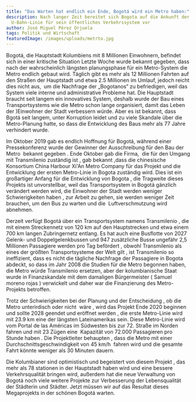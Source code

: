 ```yaml
---
title: "Das Warten hat endlich ein Ende, Bogotá wird ein Metro haben:"
description: Nach langer Zeit bereitet sich Bogota auf die Ankunft der ersten
  U-Bahn-Linie für sein öffentliches Verkehrssystem vor
author: José Miguel Pérez Orjuela
tags: Politik und Wirtschaft
featuredImage: /images/uploads/metrto.jpg
---
```

Bogotá, die Hauptstadt Kolumbiens mit 8 Millionen Einwohnern, befindet sich in einer kritische Situation Letzte Woche wurde bekannt gegeben, dass nach der wahrscheinlich längsten planungsphase für ein Metro-System die Metro endlich gebaut wird. Täglich gibt es mehr als 12 Millionen Fahrten auf den Straßen der Hauptstadt und etwa 2.5 Millionen im Umlauf, jedoch reicht dies nicht aus,  um die Nachfrage der „Bogotanos“ zu befriedigen, weil das System viele interne und administrative Probleme hat. Die Hauptstadt braucht seit langem ein innovatives System, deshalb wurde der Bau eines Transportsystems wie die Metro schon lange organisiert, damit das Leben der )Einwohner der Stadt verbessern würde. Aber es ist bekannt, dass Bgotá seit langem, unter Korruption leidet und zu viele Skandale über die Metro-Planung hatte, so dass die Entwicklung des Baus mehr als 77 Jahre verhindert wurde.

Im Oktober 2019 gab es endlich Hoffnung für Bogotá, während einer Pressekonferenz wurde der Gewinner der Ausschreibung für den Bau der Metro  bekannt gegeben . Ende Oktober gab die Firma,  die für den Umgang mit Transmilenio zuständig ist , gab bekannt ,dass die chinesische Konsortium China Harbour Xi'An Metro Company für das Projekt und die Entwicklung der ersten Metro-Linie in Bogota zuständig wird. Dies ist ein großartiger Anfang für die Entwicklung von Bogota , die Tragweite dieses Projekts ist unvorstellbar, weil das Transportsystem in Bogotá gänzlich verändert werden wird, die Einwohner der Stadt werden weniger Schwierigkeiten haben , zur Arbeit zu gehen, sie werden weniger Zeit brauchen, um den Bus zu warten und die  Luftverschmutzung wird abnehmen.

Derzeit verfügt Bogotá úber ein Transportsystem namens Transmilenio , die mit einem Streckennetz von 120 km auf den Hauptstrecken und etwa einem 700 km langen Zubringernetz entlang. Es hat auch eine Busflotte von 2027 Gelenk- und Doppelgelenkbussen und 947 zusätzliche Busse ungefähr 2,5 Millionen Passagiere werden pro Tag befördert , obwohl Transmilenio als eines der größten Transportsysteme der Welt gilt , ist Transmilenio so ineffizient, dass es nicht die tägliche Nachfrage der Passagiere in Bogota abdeckt, so dass im Jahr 2008 die Studien für die Metro begonnen haben, die Metro würde Transmilenio ersetzen, aber der kolumbianische Staat wurde in Finanzskandale mit dem damaligen Bürgermeister ( Samuel moreno rojas ) verwickelt und daher war die Finanzierung des Metro-Projekts betroffen.

Trotz der Schwierigkeiten bei der Planung und der Entscheidung , ob die Metro unterirdisch oder nicht  wäre , wird das Projekt Ende 2020 beginnen und sollte 2028 geendet und eröffnet werden , die erste Metro-Linie wird mit 23.9 km eine der längsten Lateinamerikas sein. Diese Metro-Linie wird vom Portal de las Américas im Südwesten bis zur 72. Straße im Norden fahren und mit 23 Zügen eine  Kapazität von 72.000 Passagieren pro Stunde haben . Die Projektleiter behaupten , dass die Metro mit einer Durchschnittsgeschwindigkeit von 45 km/h  fahren wird und die gesamte Fahrt könnte weniger als 30 Minuten dauern.

Die Kolumbianer sind optimistisch und begeistert von diesem Projekt , das mehr als 78 stationen in der Hauptstadt haben wird und eine bessere Verkehrsqualität bringen wird, außerdem hat die neue Verwaltung von Bogotá noch viele weitere Projekte zur Verbesserung der Lebensqualität der Städterin und Städter. Jetzt müssen wir auf das Resultat dieses Megaprojekts in der schönen Bogotá warten.